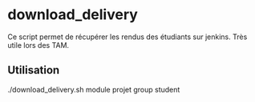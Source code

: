 # download_delivery

Ce script permet de récupérer les rendus des étudiants sur jenkins. Très utile lors des TAM.

## Utilisation

./download_delivery.sh module projet group student